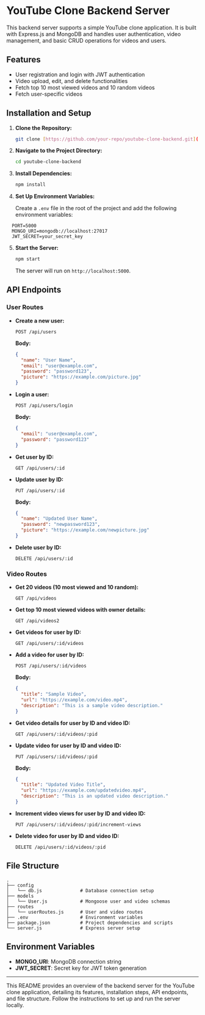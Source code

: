 # YouTube Clone Backend Server

This backend server supports a simple YouTube clone application. It is built with Express.js and MongoDB and handles user authentication, video management, and basic CRUD operations for videos and users.



## Features

- User registration and login with JWT authentication
- Video upload, edit, and delete functionalities
- Fetch top 10 most viewed videos and 10 random videos
- Fetch user-specific videos

## Installation and Setup

1. **Clone the Repository:**

   ```bash
   git clone [https://github.com/your-repo/youtube-clone-backend.git](https://github.com/Ibrahemkewan/youtube_server)
   ```

2. **Navigate to the Project Directory:**

   ```bash
   cd youtube-clone-backend
   ```

3. **Install Dependencies:**

   ```bash
   npm install
   ```

4. **Set Up Environment Variables:**

   Create a `.env` file in the root of the project and add the following environment variables:
```
  PORT=5000
  MONGO_URI=mongodb://localhost:27017
  JWT_SECRET=your_secret_key
```

5. **Start the Server:**

   ```bash
   npm start
   ```

   The server will run on `http://localhost:5000`.

## API Endpoints

### User Routes

- **Create a new user:**

  ```http
  POST /api/users
  ```

  **Body:**

  ```json
  {
    "name": "User Name",
    "email": "user@example.com",
    "password": "password123",
    "picture": "https://example.com/picture.jpg"
  }
  ```

- **Login a user:**

  ```http
  POST /api/users/login
  ```

  **Body:**

  ```json
  {
    "email": "user@example.com",
    "password": "password123"
  }
  ```

- **Get user by ID:**

  ```http
  GET /api/users/:id
  ```

- **Update user by ID:**

  ```http
  PUT /api/users/:id
  ```

  **Body:**

  ```json
  {
    "name": "Updated User Name",
    "password": "newpassword123",
    "picture": "https://example.com/newpicture.jpg"
  }
  ```

- **Delete user by ID:**

  ```http
  DELETE /api/users/:id
  ```

### Video Routes

- **Get 20 videos (10 most viewed and 10 random):**

  ```http
  GET /api/videos
  ```

- **Get top 10 most viewed videos with owner details:**

  ```http
  GET /api/videos2
  ```

- **Get videos for user by ID:**

  ```http
  GET /api/users/:id/videos
  ```

- **Add a video for user by ID:**

  ```http
  POST /api/users/:id/videos
  ```

  **Body:**

  ```json
  {
    "title": "Sample Video",
    "url": "https://example.com/video.mp4",
    "description": "This is a sample video description."
  }
  ```

- **Get video details for user by ID and video ID:**

  ```http
  GET /api/users/:id/videos/:pid
  ```

- **Update video for user by ID and video ID:**

  ```http
  PUT /api/users/:id/videos/:pid
  ```

  **Body:**

  ```json
  {
    "title": "Updated Video Title",
    "url": "https://example.com/updatedvideo.mp4",
    "description": "This is an updated video description."
  }
  ```

- **Increment video views for user by ID and video ID:**

  ```http
  PUT /api/users/:id/videos/:pid/increment-views
  ```

- **Delete video for user by ID and video ID:**

  ```http
  DELETE /api/users/:id/videos/:pid
  ```

## File Structure

```
.
├── config
│   └── db.js              # Database connection setup
├── models
│   └── User.js            # Mongoose user and video schemas
├── routes
│   └── userRoutes.js      # User and video routes
├── .env                   # Environment variables
├── package.json           # Project dependencies and scripts
└── server.js              # Express server setup
```

## Environment Variables

- **MONGO_URI**: MongoDB connection string
- **JWT_SECRET**: Secret key for JWT token generation

---

This README provides an overview of the backend server for the YouTube clone application, detailing its features, installation steps, API endpoints, and file structure. Follow the instructions to set up and run the server locally.
